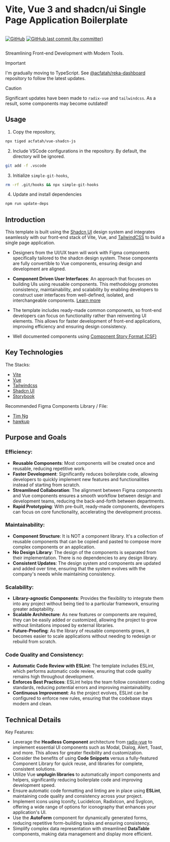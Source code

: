 # Vite, Vue 3 and shadcn/ui Single Page Application Boilerplate

<p style="display: inline-flex; gap: 0.25rem;">
  <a href="./LICENSE">
  <img alt="GitHub" src="https://img.shields.io/github/license/acfatah/vue-shadcn-spa?style=flat-square"></a>

  <a href="https://github.com/acfatah/vue-shadcn-spa/commits/main">
  <img alt="GitHub last commit (by committer)" src="https://img.shields.io/github/last-commit/acfatah/vue-shadcn-spa?display_timestamp=committer&style=flat-square"></a>
</p>

Streamlining Front-end Development with Modern Tools.

> [!IMPORTANT]
> I'm gradually moving to TypeScript. See [@acfatah/reka-dashboard](https://github.com/acfatah/reka-dashboard) repository to follow the latest updates.

> [!CAUTION]
> Significant updates have been made to `radix-vue` and `tailwindcss`. As a result, some components may become outdated!

## Usage

1. Copy the repository,

```bash
npx tiged acfatah/vue-shadcn-js
```

2. Include VSCode configurations in the repository. By default, the directory
   will be ignored.

```bash
git add -f .vscode
```

3. Initialize `simple-git-hooks`,

```bash
rm -rf .git/hooks && npx simple-git-hooks
```

4. Update and install dependencies

```bash
npm run update-deps
```

## Introduction

This template is built using the [Shadcn UI](https://ui.shadcn.com) design system
and integrates seamlessly with our front-end stack of Vite, Vue, and [TailwindCSS](https://tailwindcss.com)
to build a single page application.

- Designers from the UI/UX team will work with Figma components specifically tailored
  to the shadcn design system. These components are fully convertible to Vue components,
  ensuring design and development are aligned.

- **Component Driven User Interfaces**: An approach that focuses on building UIs
  using reusable components. This methodology promotes consistency, maintainability,
  and scalability by enabling developers to construct user interfaces from well-defined,
  isolated, and interchangeable components. [Learn more](https://www.componentdriven.org)

- The template includes ready-made common components, so front-end developers can focus
  on functionality rather than reinventing UI elements. This allows for faster development
  of front-end applications, improving efficiency and ensuring design consistency.

- Well documented components using [Component Story Format (CSF)](https://github.com/ComponentDriven/csf)

## Key Technologies

The Stacks:

- [Vite](https://vite.dev)
- [Vue](https://vuejs.org)
- [Tailwindcss](https://vuejs.org)
- [Shadcn UI](https://ui.shadcn.com)
- [Storybook](https://storybook.js.org)

Recommended Figma Components Library / File:

- [Tim Ng](https://www.figma.com/community/file/1314057472629730742)
- [hawkup](https://www.figma.com/community/file/1256349428272495041)

## Purpose and Goals

### Efficiency:

- **Reusable Components**: Most components will be created once and reusable, reducing
  repetitive work.
- **Faster Development**: Significantly reduces boilerplate code, allowing developers
  to quickly implement new features and functionalities instead of starting from scratch.
- **Streamlined Collaboration**: The alignment between Figma components and Vue components
  ensures a smooth workflow between design and development teams, reducing the back-and-forth
  between departments.
- **Rapid Prototyping**: With pre-built, ready-made components, developers can focus
  on core functionality, accelerating the development process.

### Maintainability:

- **Component Structure**: It is NOT a component library. It's a collection of reusable
  components that can be copied and pasted to compose more complex components or an application.
- **No Design Library**: The design of the components is separated from their implementation.
  There is no dependencies to any design library.
- **Consistent Updates**: The design system and components are updated and added
  over time, ensuring that the system evolves with the company's needs while maintaining
  consistency.

### Scalability:

- **Library-agnostic Components**: Provides the flexibility to integrate them into
  any project without being tied to a particular
  framework, ensuring greater adaptability.
- **Scalable Architecture**: As new features or components are required, they can
  be easily added or customized, allowing the project to grow without limitations
  imposed by external libraries.
- **Future-Proofing**: As the library of reusable components grows, it becomes easier
  to scale applications without needing to redesign or rebuild from scratch.

### Code Quality and Consistency:

- **Automatic Code Review with ESLint**: The template includes ESLint, which performs
  automatic code review, ensuring that code quality remains high throughout development.
- **Enforces Best Practices**: ESLint helps the team follow consistent coding standards,
  reducing potential errors and improving maintainability.
- **Continuous Improvement**: As the project evolves, ESLint can be configured to
  enforce new rules, ensuring that the codebase stays modern and clean.

## Technical Details

Key Features:

- Leverage the **Headless Component** architecture from [radix-vue](https://www.radix-vue.com)
  to implement essential UI components such as Modal, Dialog, Alert, Toast, and more.
  This allows for greater flexibility and customization.
- Consider the benefits of using **Code Snippets** versus a fully-featured Component
  Library for quick reuse, and libraries for complete, consistent solutions.
- Utilize Vue **unplugin libraries** to automatically import components and helpers,
  significantly reducing boilerplate code and improving development speed.
- Ensure automatic code formatting and linting are in place using **ESLint**, maintaining
  code quality and consistency across your project.
- Implement icons using Iconify, LucideIcon, RadixIcon, and SvgIcon, offering a wide
  range of options for iconography that enhances your application's UI.
- Use the **AutoForm** component for dynamically generated forms, reducing repetitive
  form-building tasks and ensuring consistency.
- Simplify complex data representation with streamlined **DataTable** components,
  making data management and display more efficient.
